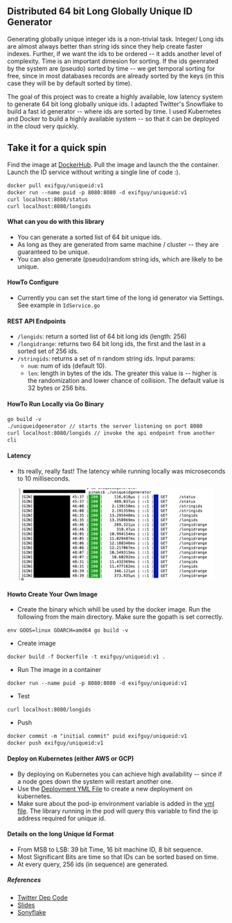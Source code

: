 ## Distributed 64 bit Long Globally Unique ID Generator
Generating globally unique integer ids is a non-trivial task. Integer/ Long ids are
 almost always better than string ids since they help create faster indexes.
Further, if we want the ids to be ordered -- it adds another level of complexity. 
Time is an important dimesion for sorting. If the ids geenrated by the system are (pseudo) sorted by time -- we get temporal sorting for free, 
since in most databases records are already sorted by the keys (in this case they will be by default sorted by time).

The goal of this project was to create a highly available, low latency system to generate 64 bit long globally unique ids.
I adapted Twitter's Snowflake to build a fast id generator -- where ids are sorted by time.
I used Kubernetes and Docker to build a highly available system -- so that it can be deployed in the cloud very quickly.
## Take it for a quick spin
Find the image at [DockerHub](https://hub.docker.com/r/exifguy/uniqueid/). Pull the image and launch the the container.
Launch the ID service without writing a single line of code :).
```
docker pull exifguy/uniqueid:v1
docker run --name puid -p 8080:8080 -d exifguy/uniqueid:v1
curl localhost:8080/status
curl localhost:8080/longids
```

#### What can you do with this library
* You can generate a sorted list of  64 bit unique ids.
* As long as they are generated from same machine / cluster -- they are guaranteed to be unique.
* You can also generate (pseudo)random string ids, which are likely to be unique.

#### HowTo Configure
* Currently you can set the start time of the long id generator via Settings. See example in `IdService.go`
#### REST API Endpoints
* `/longids`: return a sorted list of 64 bit long ids (length: 256)
* `/longidrange`: returns two 64 bit long ids, the first and the last in a sorted set of 256 ids.
* `/stringids`: returns a set of n random string ids. Input params:
  * `num`: num of ids (default 10).
  * `len`: length in bytes of the ids. The greater this value is -- higher is the randomization and lower chance of collision.
  The default value is 32 bytes or 256 bits.
#### HowTo Run Locally via Go Binary
```
go build -v
./uniqueidgenerator // starts the server listening on port 8080
curl localhost:8080/longids // invoke the api endpoint from another cli
```
#### Latency
* Its really, really fast! The latency while running locally was microseconds to 10 milliseconds.
<p align="center">
<img src="unique-id-time.png?raw=true" width="450"/>
</p>

#### Howto Create Your Own  Image
* Create the binary which whill be used by the docker image. Run the following from the main directory.
Make sure the gopath is set correctly.
```
env GOOS=linux GOARCH=amd64 go build -v
```
* Create image
```
docker build -f Dockerfile -t exifguy/uniqueid:v1 .
```
* Run The image in a container
```
docker run --name puid -p 8080:8080 -d exifguy/uniqueid:v1
```
* Test
```
curl localhost:8080/longids
```
* Push
```
docker commit -m "initial commit" puid exifguy/uniqueid:v1
docker push exifguy/uniqueid:v1
```
#### Deploy on Kubernetes (either AWS or GCP)
* By deploying on  Kubernetes you can achieve high availability -- since if a node
goes down the system will restart another one.
* Use the  [Deployment YML File](./unique-id-deployment.yaml) to create a new deployment on kubernetes.
* Make sure about the pod-ip environment variable is added in the [yml file](./unique-id-deployment.yaml). 
The library running in the pod will query this variable to find the ip address required for unique id.
#### Details on the long Unique Id Format
* From MSB to LSB: 39 bit Time, 16 bit machine ID, 8 bit sequence.
* Most Significant Bits are time so that IDs can be sorted based on time.
* At every query, 256 ids (in sequence) are generated.
##### References
* [Twitter Dep Code](https://github.com/twitter/snowflake)
* [Slides](https://www.slideshare.net/davegardnerisme/unique-id-generation-in-distributed-systems)
* [Sonyflake](https://github.com/sony/sonyflake)